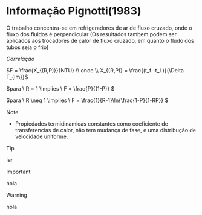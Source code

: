 # Informação Pignotti(1983)
O trabalho concentra-se em refrigeradores de ar de fluxo cruzado, onde o fluxo dos fluidos é perpendicular (Os resultados tambem podem ser aplicados aos trocadores de calor de fluxo cruzado, em quanto o fludo dos tubos seja o frio)

*Correlação*

$F = \frac{X_{(R,P)}}{NTU}  \\ onde \\  X_{(R,P)} = \frac{(t_f -t_I )}{\Delta T_{lm}}$ 

$para \\ R = 1 \implies \\ F = \frac{P}{(1-P)} $

$para \\ R \neq 1 \implies \\ F = \frac{1}{R-1}\ln{\frac{1-P}{1-RP}} $


>[!Note]
>* Propiedades termidinamicas constantes como coeficiente de transferencias de calor, não tem mudança de fase, e uma distribução de velocidade uniforme.

>[!tip]
>ler

>[!Important]
>hola

>[!Warning]
>hola
